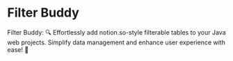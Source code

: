 # Filter Buddy
Filter Buddy: 🔍 Effortlessly add notion.so-style filterable tables to your Java web projects. Simplify data management and enhance user experience with ease! 🚀
